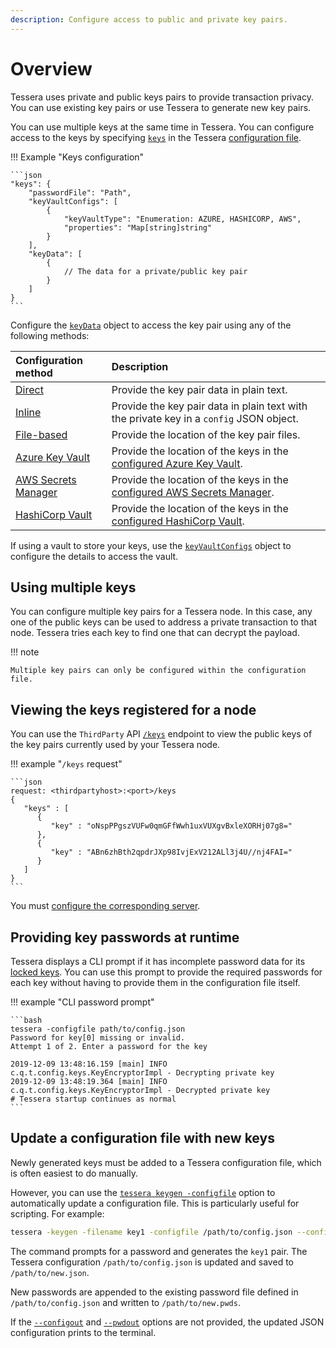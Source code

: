 ```yaml
---
description: Configure access to public and private key pairs.
---
```


# Overview

Tessera uses private and public keys pairs to provide transaction privacy.
You can use existing key pairs or use Tessera to generate new key pairs.

You can use multiple keys at the same time in Tessera.
You can configure access to the keys by specifying [`keys`](../../../Reference/SampleConfiguration.md#keys) in the
Tessera [configuration file](../Tessera.md).

!!! Example "Keys configuration"

    ```json
    "keys": {
        "passwordFile": "Path",
        "keyVaultConfigs": [
            {
                "keyVaultType": "Enumeration: AZURE, HASHICORP, AWS",
                "properties": "Map[string]string"
            }
        ],
        "keyData": [
            {
                // The data for a private/public key pair
            }
        ]
    }
    ```

Configure the [`keyData`](../../../Reference/SampleConfiguration.md#keydata) object to access the key pair using any of
the following methods:

| Configuration method  | Description                                                                             |
|:----------------------|:----------------------------------------------------------------------------------------|
| [Direct]              | Provide the key pair data in plain text.                                                |
| [Inline]              | Provide the key pair data in plain text with the private key in a `config` JSON object. |
| [File-based]          | Provide the location of the key pair files.                                             |
| [Azure Key Vault]     | Provide the location of the keys in the [configured Azure Key Vault].                   |
| [AWS Secrets Manager] | Provide the location of the keys in the [configured AWS Secrets Manager].               |
| [HashiCorp Vault]     | Provide the location of the keys in the [configured HashiCorp Vault].                   |

If using a vault to store your keys, use the [`keyVaultConfigs`](../../../Reference/SampleConfiguration.md#keyvaultconfigs)
object to configure the details to access the vault.

## Using multiple keys

You can configure multiple key pairs for a Tessera node.
In this case, any one of the public keys can be used to address a private transaction to that node.
Tessera tries each key to find one that can decrypt the payload.

!!! note

    Multiple key pairs can only be configured within the configuration file.

## Viewing the keys registered for a node

You can use the `ThirdParty` API [`/keys`](https://consensys.github.io/tessera/#operation/getPublicKeys) endpoint to
view the public keys of the key pairs currently used by your Tessera node.

!!! example "`/keys` request"

    ```json
    request: <thirdpartyhost>:<port>/keys
    {
       "keys" : [
          {
             "key" : "oNspPPgszVUFw0qmGFfWwh1uxVUXgvBxleXORHj07g8="
          },
          {
             "key" : "ABn6zhBth2qpdrJXp98IvjExV212ALl3j4U//nj4FAI="
          }
       ]
    }
    ```

You must [configure the corresponding server](../TesseraAPI.md).

## Providing key passwords at runtime

Tessera displays a CLI prompt if it has incomplete password data for its [locked keys](Secure-Keys.md).
You can use this prompt to provide the required passwords for each key without having to provide them in the
configuration file itself.

!!! example "CLI password prompt"

    ```bash
    tessera -configfile path/to/config.json
    Password for key[0] missing or invalid.
    Attempt 1 of 2. Enter a password for the key

    2019-12-09 13:48:16.159 [main] INFO  c.q.t.config.keys.KeyEncryptorImpl - Decrypting private key
    2019-12-09 13:48:19.364 [main] INFO  c.q.t.config.keys.KeyEncryptorImpl - Decrypted private key
    # Tessera startup continues as normal
    ```

## Update a configuration file with new keys

Newly generated keys must be added to a Tessera configuration file, which is often easiest to do manually.

However, you can use the [`tessera keygen -configfile`](../../../Reference/CLI/CLI-Subcommands.md#configfile) option to
automatically update a configuration file.
This is particularly useful for scripting.
For example:

```bash
tessera -keygen -filename key1 -configfile /path/to/config.json --configout /path/to/new.json --pwdout /path/to/new.pwds
```

The command prompts for a password and generates the `key1` pair.
The Tessera configuration `/path/to/config.json` is updated and saved to `/path/to/new.json`.

New passwords are appended to the existing password file defined in `/path/to/config.json` and written to `/path/to/new.pwds`.

If the [`--configout`](../../../Reference/CLI/CLI-Subcommands.md#configfile) and
[`--pwdout`](../../../Reference/CLI/CLI-Subcommands.md#pwdout) options are not provided, the updated
JSON configuration prints to the terminal.

<!-- links -->
[Direct]: Direct-Key-Pairs.md
[Inline]: Inline-Key-Pairs.md
[File-based]: File-Based-Key-Pairs.md
[Azure Key Vault]: Azure-Key-Vault-Pairs.md
[configured Azure Key Vault]: ../KeyVault/Azure-Key-Vault.md
[AWS Secrets Manager]: AWS-Secrets-Pairs.md
[configured AWS Secrets Manager]: ../KeyVault/AWS-Secrets-Manager.md
[HashiCorp Vault]: Hashicorp-Vault-Pairs.md
[configured HashiCorp Vault]: ../KeyVault/Hashicorp-Vault.md
